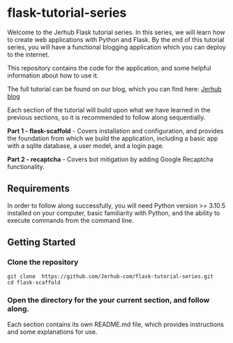 # flask-tutorial-series
Welcome to the Jerhub Flask tutorial series. In this series, we will learn how
to create web applications with Python and Flask. By the end of this tutorial
series, you will have a functional blogging application which you can deploy
to the internet.


This repository contains the code for the application, and some helpful
information about how to use it.


The full tutorial can be found on our blog, which you can find here:
[Jerhub blog](https://jerhub/blog)


Each section of the tutorial will build upon what we have learned in the
previous sections, so it is recommended to follow along sequentially.


**Part 1 - flask-scaffold** - Covers installation and configuration, and
provides the foundation from which we build the application, including a basic
app with a sqlite database, a user model, and a login page.


**Part 2 - recaptcha** - Covers bot mitigation by adding Google Recaptcha
functionality.

## Requirements
In order to follow along successfully, you will need Python version >= 3.10.5
installed on your computer, basic familiarity with Python, and the ability to
execute commands from the command line.

## Getting Started

### Clone the repository
```
git clone  https://github.com/Jerhub-com/flask-tutorial-series.git
cd flask-scaffold
```

### Open the directory for the your current section, and follow along.
Each section contains its own README.md file, which provides instructions and
some explanations for use.
